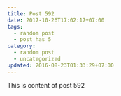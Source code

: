 ```yaml
---
title: Post 592
date: 2017-10-26T17:02:17+07:00
tags:
  - random post
  - post has 5
category:
  - random post
  - uncategorized
updated: 2016-08-23T01:33:29+07:00
---
```

This is content of post 592